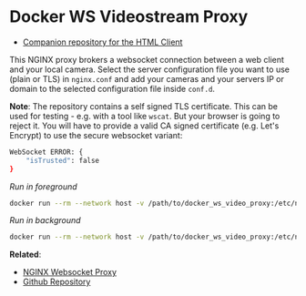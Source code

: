# Docker WS Videostream Proxy

* [Companion repository for the HTML Client](https://github.com/mpolinowski/html_ws_client)


This NGINX proxy brokers a websocket connection between a web client and your local camera. Select the server configuration file you want to use (plain or TLS) in `nginx.conf` and add your cameras and your servers IP or domain to the selected configuration file inside `conf.d`.

__Note__: The repository contains a self signed TLS certificate. This can be used for testing - e.g. with a tool like `wscat`. But your browser is going to reject it. You will have to provide a valid CA signed certificate (e.g. Let's Encrypt) to use the secure websocket variant:


```bash
WebSocket ERROR: {
    "isTrusted": false
}
```

_Run in foreground_

```bash
docker run --rm --network host -v /path/to/docker_ws_video_proxy:/etc/nginx --name proxy nginx:alpine
```

_Run in background_

```bash
docker run --rm --network host -v /path/to/docker_ws_video_proxy:/etc/nginx --name proxy nginx:alpine
```

__Related__:

* [NGINX Websocket Proxy](https://mpolinowski.github.io/docs/DevOps/NGINX/2022-12-08-nginx-websocket-proxy/2022-12-08)
* [Github Repository](https://github.com/mpolinowski/ws-api-proxy)



